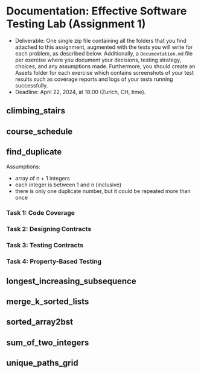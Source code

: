 # Documentation: Effective Software Testing Lab (Assignment 1)

- Deliverable: One single zip file containing all the folders that you find attached to this assignment, augmented with the tests you will write for each problem, as described below. Additionally, a `Documentation.md` file per exercise where you document your decisions, testing strategy, choices, and any assumptions made. Furthermore, you should create an Assets folder for each exercise which contains screenshots of your test results such as coverage reports and logs of your tests running successfully.
- Deadline: April 22, 2024, at 18:00 (Zurich, CH, time).

## climbing_stairs

## course_schedule

## find_duplicate

Assumptions:
- array of n + 1 integers 
- each integer is between 1 and n (inclusive)
- there is only one duplicate number, but it could be repeated more than once

### Task 1: Code Coverage

 

### Task 2: Designing Contracts

### Task 3: Testing Contracts

### Task 4: Property-Based Testing

## longest_increasing_subsequence

## merge_k_sorted_lists

## sorted_array2bst

## sum_of_two_integers

## unique_paths_grid

